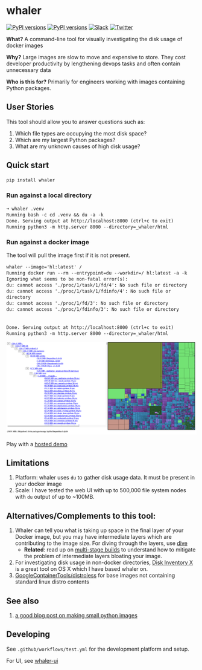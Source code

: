 # whaler

[![PyPI versions](https://img.shields.io/pypi/pyversions/whaler?logo=python&logoColor=white)](https://pypi.org/project/whaler)
[![PyPI versions](https://img.shields.io/pypi/v/whaler?logo=python&logoColor=white)](https://pypi.org/project/whaler) [![Slack](https://img.shields.io/static/v1?label=slack&message=join&color=green&logo=slack)](https://treebeard.io/slack) [![Twitter](https://img.shields.io/static/v1?label=twitter&message=follow&color=blue&logo=twitter)](https://twitter.com/treebeardtech)

**What?** A command-line tool for visually investigating the disk usage of docker images

**Why?** Large images are slow to move and expensive to store. They cost developer productivity by lengthening devops tasks and often contain unnecessary data

**Who is this for?** Primarily for engineers working with images containing Python packages.

## User Stories

This tool should allow you to answer questions such as:
1. Which file types are occupying the most disk space?
2. Which are my largest Python packages?
3. What are my unknown causes of high disk usage?

## Quick start

```bash
pip install whaler
```

### Run against a local directory
```
➜ whaler .venv
Running bash -c cd .venv && du -a -k
Done. Serving output at http://localhost:8000 (ctrl+c to exit)
Running python3 -m http.server 8000 --directory=_whaler/html
```

### Run against a docker image

The tool will pull the image first if it is not present.
```
whaler --image='hl:latest' /
Running docker run --rm --entrypoint=du --workdir=/ hl:latest -a -k
Ignoring what seems to be non-fatal error(s):
du: cannot access './proc/1/task/1/fd/4': No such file or directory
du: cannot access './proc/1/task/1/fdinfo/4': No such file or directory
du: cannot access './proc/1/fd/3': No such file or directory
du: cannot access './proc/1/fdinfo/3': No such file or directory


Done. Serving output at http://localhost:8000 (ctrl+c to exit)
Running python3 -m http.server 8000 --directory=_whaler/html
```

![HTML Report](docs/screen.png)

Play with a [hosted demo](https://treebeardtech.github.io/whaler/)

## Limitations

1. Platform: whaler uses `du` to gather disk usage data. It must be present in your docker image
2. Scale: I have tested the web UI with up to 500,000 file system nodes with `du` output of up to ~100MB.

## Alternatives/Complements to this tool:

1. Whaler can tell you what is taking up space in the final layer of your Docker image, but you may have intermediate layers which are contributing to the image size. For diving through the layers, use [dive](https://github.com/wagoodman/dive)
    * **Related**: read up on [multi-stage builds](https://docs.docker.com/develop/develop-images/multistage-build/) to understand how to mitigate the problem of intermediate layers bloating your image.
1. For investigating disk usage in non-docker directories, [Disk Inventory X](http://www.derlien.com/) is a great tool on OS X which I have based whaler on.
1. [GoogleContainerTools/distroless](https://github.com/GoogleContainerTools/distroless) for base images not containing standard linux distro contents

## See also
1. [a good blog post on making small python images](https://pythonspeed.com/articles/alpine-docker-python/)

## Developing

See `.github/workflows/test.yml` for the development platform and setup.

For UI, see [whaler-ui](https://github.com/treebeardtech/whaler-ui)